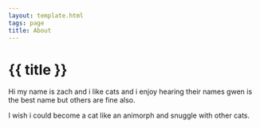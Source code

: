 ```yaml
---
layout: template.html
tags: page
title: About 
---
```

# {{ title }}
Hi my name is zach and i like cats and i enjoy hearing their names gwen is the best name but others are fine also.

I wish i could become a cat like an animorph and snuggle with other cats.